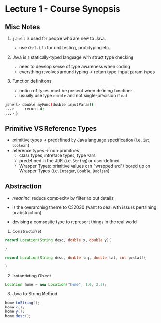 # Lecture 1 - Course Synopsis

## Misc Notes
1. `jshell` is used for people who are new to Java.
    - use `Ctrl-L` to for unit testing, prototyping etc.

2. Java is a statically-typed language with struct type checking
    - need to develop sense of type awareness when coding
    - everything revolves around typing -> return type, input param types

3. Function definitions
    - notion of types must be present when defining functions
    - usually use type `double` and not single-precision `float`

```bash
jshell> double myFunc(double inputParam){
...>     return d;
...> }
```

## Primitive VS Reference Types
- primitive types -> predefined by Java language specification (i.e. `int`, `boolean`)
- reference types -> non-primitives
    - class types, intreface types, type vars
    - predefined in the JDK (i.e. `String`) or user-defined
    - Wrapper Types: primitive values can "wrapped ard"/ boxed up on Wrapper Types (i.e. `Integer`, `Double`, `Boolean`)

## Abstraction
- *meaning*: reduce complexity by filtering out details
- is the overarching theme to CS2030 (want to deal with issues pertaining to abstraction)

- devising a composite type to represent things in the real world

1. Constructor(s)
```java
record Location(String desc, double x, double y){

}

record Location(String desc, double lng, double lat, int postal){

}
```

2. Instantiating Object
```java
Location home = new Location("home", 1.0, 2.0);
```

3. Java to-String Method
```java
home.toString();
home.x();
home.y();
home.desc();
```
